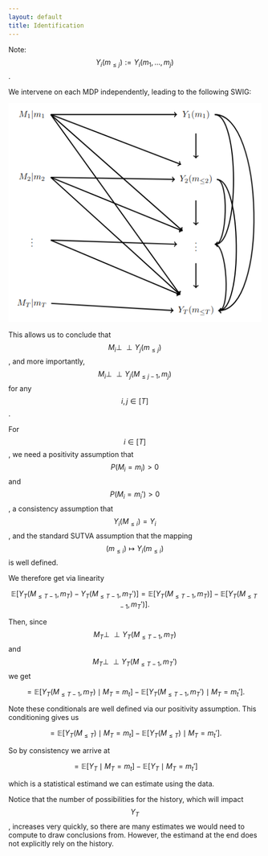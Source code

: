 ```yaml
---
layout: default
title: Identification 
--- 
```


Note: $$Y_{i}(m_{\leq j}) := Y_i(m_1,\dots,m_j)$$.

We intervene on each MDP independently, leading to the following SWIG:

![SWIG](/assets/images/swig.png)

This allows us to conclude that $$M_i\perp \!\!\! \perp Y_j(m_{\leq j})$$, and more importantly, $$M_i\perp \!\!\! \perp Y_j(M_{\leq j-1}, m_j)$$ for any $$i,j\in[T]$$.

For $$i\in[T]$$, we need a positivity assumption that $$P(M_i=m_i)>0$$ and $$P(M_i=m_i')>0$$, a consistency assumption that $$Y_i(M_{\leq i}) = Y_i$$, and the standard SUTVA assumption that the mapping $$(m_{\leq i}) \mapsto Y_i(m_{\leq i})$$ is well defined.

We therefore get via linearity

$$\mathbb{E}[Y_T(M_{\leq T-1}, m_T) - Y_T(M_{\leq T-1}, m_T')] = \mathbb{E}[Y_T(M_{\leq T-1}, m_T)] - \mathbb{E}[Y_T(M_{\leq T-1}, m_T')].$$

Then, since $$M_T\perp \!\!\! \perp Y_T(M_{\leq T-1}, m_T)$$ and $$M_T\perp \!\!\! \perp Y_T(M_{\leq T-1}, m_T')$$ we get

$$ = \mathbb{E}[Y_T(M_{\leq T-1}, m_T) \mid M_T=m_t] - \mathbb{E}[Y_T(M_{\leq T-1}, m_T') \mid M_T=m_t'] .$$

Note these conditionals are well defined via our positivity assumption. This conditioning gives us

$$ = \mathbb{E}[Y_T(M_{\leq T}) \mid M_T=m_t] - \mathbb{E}[Y_T(M_{\leq T}) \mid M_T=m_t'].$$

So by consistency we arrive at

$$= \mathbb{E}[Y_T \mid M_T=m_t] - \mathbb{E}[Y_T \mid M_T=m_t']$$

which is a statistical estimand we can estimate using the data.  

Notice that the number of possibilities for the history, which will impact $$Y_T$$, increases very quickly, so there are many estimates we would need to compute to draw conclusions from.  However, the estimand at the end does not explicitly rely on the history.
